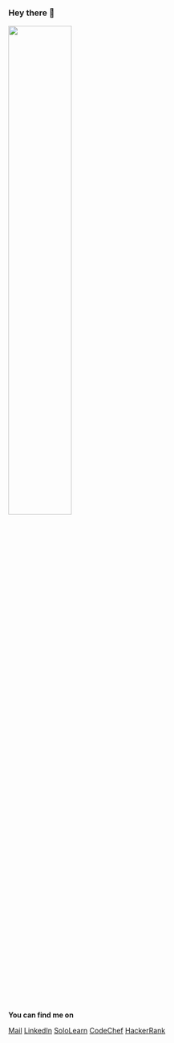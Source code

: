 ### Hey there 👋

<html>

<img src="https://camo.githubusercontent.com/ccc7cc7d81540edaaeef02a561808f4fa0e4006d/68747470733a2f2f692e696d6775722e636f6d2f384d75705a48592e676966" width="50%" height="50%">

<b> You can find me on </b><br>
<p style="margin:auto;">
<a href="mailto::varun156.sharma@gmail.com">Mail</a>
<a href="https://www.linkedin.com/in/varun66/">LinkedIn</a>
<a href="https://www.sololearn.com/Profile/5413649">SoloLearn</a>
<a href="https://www.codechef.com/users/varun3663">CodeChef</a>
<a href="https://www.hackerrank.com/varunsharmA8">HackerRank</a>
</p>


</html>
